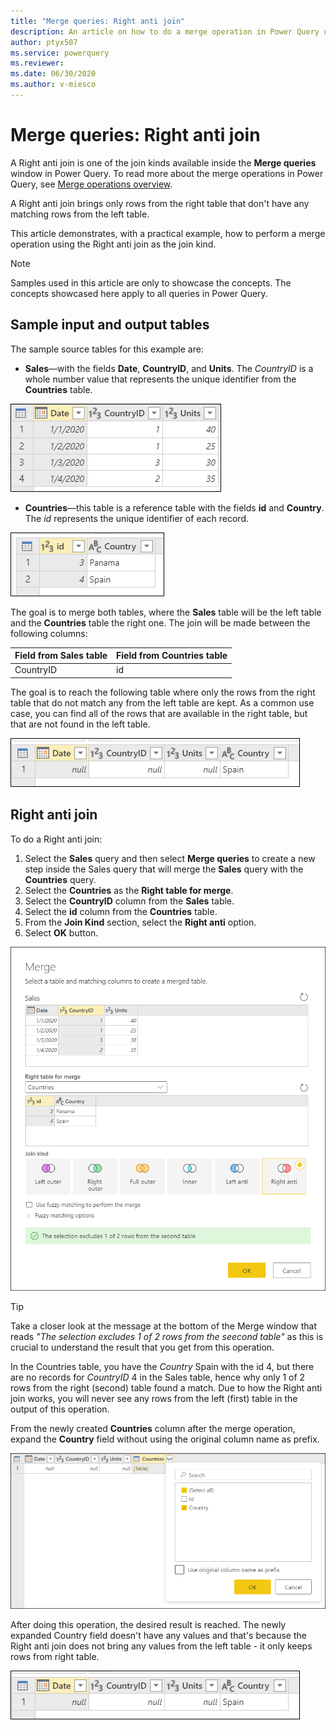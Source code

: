 ```yaml
---
title: "Merge queries: Right anti join"
description: An article on how to do a merge operation in Power Query using the Right anti join kind. 
author: ptyx507
ms.service: powerquery
ms.reviewer: 
ms.date: 06/30/2020
ms.author: v-miesco
---
```


# Merge queries: Right anti join

A Right anti join is one of the join kinds available inside the **Merge queries** window in Power Query. To read more about the merge operations in Power Query, see [Merge operations overview](merge-queries-overview.md).

A Right anti join brings only rows from the right table that don't have any matching rows from the left table.

This article demonstrates, with a practical example, how to perform a merge operation using the Right anti join as the join kind.

>[!Note]
>Samples used in this article are only to showcase the concepts. The concepts showcased here apply to all queries in Power Query.

## Sample input and output tables

The sample source tables for this example are:

* **Sales**&mdash;with the fields **Date**, **CountryID**, and **Units**. The *CountryID* is a whole number value that represents the unique identifier from the **Countries** table.

![Sales table](images/me-merge-operations-full-outer-join-sales-table.png)

* **Countries**&mdash;this table is a reference table with the fields **id** and **Country**. The *id* represents the unique identifier of each record.

![Countries table](images/me-merge-operations-inner-join-countries-table.png)

The goal is to merge both tables, where the **Sales** table will be the left table and the **Countries** table the right one. The join will be made between the following columns:

|Field from Sales table| Field from Countries table|
|-----------|------------------|
|CountryID|id|

The goal is to reach the following table where only the rows from the right table that do not match any from the left table are kept. As a common use case, you can find all of the rows that are available in the right table, but that are not found in the left table.

![Right anti join final table](images/me-merge-operations-right-anti-final-table.png)

## Right anti join

To do a Right anti join:

1. Select the **Sales** query and then select **Merge queries** to create a new step inside the Sales query that will merge the **Sales** query with the **Countries** query.
2. Select the **Countries** as the **Right table for merge**.
3. Select the **CountryID** column from the **Sales** table.
4. Select the **id** column from the **Countries** table.
5. From the **Join Kind** section, select the **Right anti** option.
6. Select **OK** button.

![Merge window for Right anti join](images/me-merge-operations-right-anti-merge-window.png)

>[!TIP]
>Take a closer look at the message at the bottom of the Merge window that reads *"The selection excludes 1 of 2 rows from the seecond table"* as this is crucial to understand the result that you get from this operation. 

In the Countries table, you have the *Country* Spain with the id 4, but there are no records for *CountryID* 4 in the Sales table, hence why only 1 of 2 rows from the right (second) table found a match. Due to how the Right anti join works, you will never see any rows from the left (first) table in the output of this operation.

From the newly created **Countries** column after the merge operation, expand the **Country** field without using the original column name as prefix.

![Expand table column for Country](images/me-merge-operations-right-anti-expand-field.png)

After doing this operation, the desired result is reached. The newly expanded Country field doesn't have any values and that's because the Right anti join does not bring any values from the left table - it only keeps rows from right table.

![Right anti join final table](images/me-merge-operations-right-anti-final-table.png)
